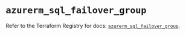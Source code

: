 # `azurerm_sql_failover_group`

Refer to the Terraform Registry for docs: [`azurerm_sql_failover_group`](https://registry.terraform.io/providers/hashicorp/azurerm/3.100.0/docs/resources/sql_failover_group).
